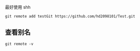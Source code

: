 
最好使用 shh
```
git remote add testGit https://github.com/hd2098101/Test.git
```

## 查看别名

```
git remote -v
```